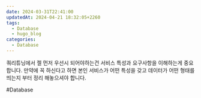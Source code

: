 ```yaml
---
date: 2024-03-31T22:41:00
updatedAt: 2024-04-21 18:32:05+2260
tags:
  - Database
  - hugo_blog
categories:
  - Database
---
```

쿼리튜닝에서 젤 먼저 우선시 되어야하는건 서비스 특성과 요구사항을 이해하는게 중요합니다. 만약에 꼭 하신다고 하면 본인 서비스가 어떤 특성을 갖고 데이터가 어떤 형태를 띄는지 부터 정리 해놓으셔야 합니다.

#Database 